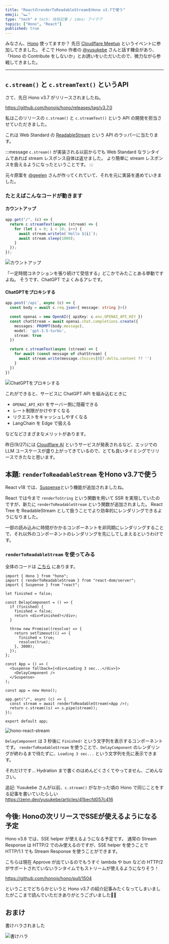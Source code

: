 ```yaml
---
title: "ReactのrenderToReadableStreamをHono v3.7で使う"
emoji: "🏎️"
type: "tech" # tech: 技術記事 / idea: アイデア
topics: ["Hono", "React"]
published: true
---
```


みなさん、[Hono](https://github.com/honojs/hono) 使ってますか？
先日 [Cloudflare Meetup](https://cfm-cts.connpass.com/event/291753/) というイベントに参加してきました。
そこで Hono 作者の [@yusukebe](https://twitter.com/yusukebe) さんと話す機会があり、「Hono の Contribute をしないか」とお誘いをいただいたので、微力ながら参戦してきました。

---

## `c.stream()` と `c.streamText()` というAPI

さて、先日 Hono v3.7 がリリースされましたね。

https://github.com/honojs/hono/releases/tag/v3.7.0

私はこのリリースの `c.stream()` と `c.streamText()` という API の開発を担当させていただきました。

これは Web Standard の [ReadableStream](https://developer.mozilla.org/ja/docs/Web/API/ReadableStream) という API のラッパーに当たります。

:::message
`c.stream()` が実装される以前からでも Web Standard なランタイムであれば stream レスポンス自体は返せました。
より簡単に stream レスポンスを扱えるようになったということです。
:::

元々原案を [@geelen](https://github.com/geelen) さんが作ってくれていて、それを元に実装を進めていきました。

### たとえばこんなコードが動きます

#### カウントアップ

```ts
app.get("/", (c) => {
  return c.streamText(async (stream) => {
    for (let i = 0; i < 10; i++) {
      await stream.writeln(`Hello ${i}`);
      await stream.sleep(1000);
    }
  });
});
```

![カウントアップ](/images/f36ea0e62fb1d6/hono-stream-text.gif)

「一定時間コネクションを張り続けて受信する」どこかでみたことある挙動ですよね。
そうです、ChatGPT でよくみるアレです。

#### ChatGPTをプロキシする

```ts
app.post('/api', async (c) => {
  const body = await c.req.json<{ message: string }>()

  const openai = new OpenAI({ apiKey: c.env.OPENAI_API_KEY })
  const chatStream = await openai.chat.completions.create({
    messages: PROMPT(body.message),
    model: 'gpt-3.5-turbo',
    stream: true
  })

  return c.streamText(async (stream) => {
    for await (const message of chatStream) {
      await stream.write(message.choices[0]?.delta.content ?? '')
    }
  })
})
```

![ChatGPTをプロキシする](/images/f36ea0e62fb1d6/hono-chatgpt-proxy.gif)

これができると、サービスに ChatGPT API を組み込むときに

- `OPENAI_API_KEY` をサーバー側に隠蔽できる
- レート制限がかけやすくなる
- リクエストをキャッシュしやすくなる
- LangChain を Edge で扱える

などなどさまざまなメリットがあります。

昨日(9/27)には [Cloudflare AI](https://ai.cloudflare.com/?gpu) というサービスが発表されるなど、エッジでの LLM ユースケースが盛り上がってきているので、とても良いタイミングでリリースできたなと思います。

## 本題: `renderToReadableStream` をHono v3.7で使う

React v18 では、[Suspense](https://react.dev/reference/react/Suspense)という機能が追加されましたね。

React では今まで `renderToString` という関数を用いて SSR を実現していたのですが、新たに `renderToReadableStream` という関数が追加されました。
React Tree を ReadableStream として扱うことでより効率的にレンダリングできるようになりました。

一部の読み込みに時間がかかるコンポーネントを非同期にレンダリングすることで、それ以外のコンポーネントのレンダリングを先にしてしまえるというわけです。

### `renderToReadableStream` を使ってみる

全体のコードは [こちら](
    https://github.com/sor4chi/hono-react-render-to-readable-stream
) にあります。

```tsx
import { Hono } from "hono";
import { renderToReadableStream } from "react-dom/server";
import { Suspense } from "react";

let finished = false;

const DelayComponent = () => {
  if (finished) {
    finished = false;
    return <div>Finished!</div>;
  }

  throw new Promise((resolve) => {
    return setTimeout(() => {
      finished = true;
      resolve(true);
    }, 3000);
  });
};

const App = () => (
  <Suspense fallback={<div>Loading 3 sec...</div>}>
    <DelayComponent />
  </Suspense>
);

const app = new Hono();

app.get("/", async (c) => {
  const stream = await renderToReadableStream(<App />);
  return c.stream((s) => s.pipe(stream));
});

export default app;
```

![hono-react-stream](/images/f36ea0e62fb1d6/hono-react-stream.gif)

`DelayComponent` は 3 秒後に `Finished!` という文字列を表示するコンポーネントです。
`renderToReadableStream` を使うことで、`DelayComponent` のレンダリングが終わるまで待たずに、`Loading 3 sec...` という文字列を先に表示できます。

それだけです... Hydration まで書くのはめんどくさくてやってません、ごめんなさい。

追記: Yusukebe さんが以前、`c.stream()` がなかった頃の Hono で同じことをする記事を書いていたらしい
https://zenn.dev/yusukebe/articles/41becfd057c416

## 今後: Honoの次リリースでSSEが使えるようになる予定

Hono v3.8 では、SSE helper が使えるようになる予定です。
通常の Stream Response は HTTP/2 でのみ使えるのですが、SSE helper を使うことで HTTP/1.1 でも Stream Response を使うことができます。

こちらは現在 Approve が出ているのでもうすぐ lambda や bun などの HTTP/2 がサポートされていないランタイムでもストリームが使えるようになりそう！

https://github.com/honojs/hono/pull/1504

ということでどちらかというと Hono v3.7 の紹介記事みたくなってしまいましたがここまで読んでいただきありがとうございました🙇‍♂️

## おまけ

書けハラされました

![書けハラ](/images/f36ea0e62fb1d6/kakehara.png)
